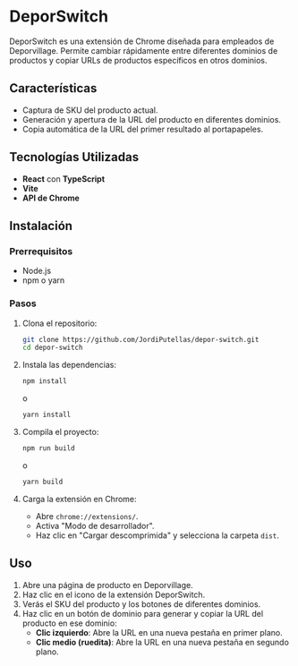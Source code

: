 # DeporSwitch

DeporSwitch es una extensión de Chrome diseñada para empleados de Deporvillage. Permite cambiar rápidamente entre diferentes dominios de productos y copiar URLs de productos específicos en otros dominios.

## Características

- Captura de SKU del producto actual.
- Generación y apertura de la URL del producto en diferentes dominios.
- Copia automática de la URL del primer resultado al portapapeles.

## Tecnologías Utilizadas

- **React** con **TypeScript**
- **Vite**
- **API de Chrome**

## Instalación

### Prerrequisitos

- Node.js
- npm o yarn

### Pasos

1. Clona el repositorio:

   ```bash
   git clone https://github.com/JordiPutellas/depor-switch.git
   cd depor-switch
   ```

2. Instala las dependencias:

   ```bash
   npm install
   ```

   o

   ```bash
   yarn install
   ```

3. Compila el proyecto:

   ```bash
   npm run build
   ```

   o

   ```bash
   yarn build
   ```

4. Carga la extensión en Chrome:
   - Abre `chrome://extensions/`.
   - Activa "Modo de desarrollador".
   - Haz clic en "Cargar descomprimida" y selecciona la carpeta `dist`.

## Uso

1. Abre una página de producto en Deporvillage.
2. Haz clic en el icono de la extensión DeporSwitch.
3. Verás el SKU del producto y los botones de diferentes dominios.
4. Haz clic en un botón de dominio para generar y copiar la URL del producto en ese dominio:
   - **Clic izquierdo**: Abre la URL en una nueva pestaña en primer plano.
   - **Clic medio (ruedita)**: Abre la URL en una nueva pestaña en segundo plano.
